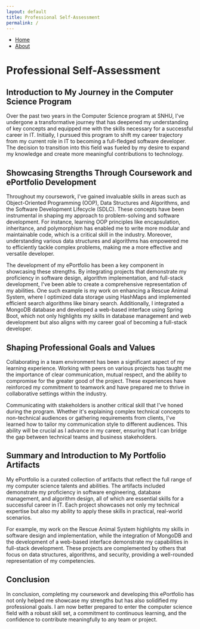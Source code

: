 ```yaml
---
layout: default
title: Professional Self-Assessment
permalink: /
---
```


<nav>
  <ul>
    <li><a href="/">Home</a></li>
    <li><a href="/about/">About</a></li>
    <!-- Add more links here -->
  </ul>
</nav>

# Professional Self-Assessment

## Introduction to My Journey in the Computer Science Program

Over the past two years in the Computer Science program at SNHU, I've undergone a transformative journey that has deepened my understanding of key concepts and equipped me with the skills necessary for a successful career in IT. Initially, I pursued this program to shift my career trajectory from my current role in IT to becoming a full-fledged software developer. The decision to transition into this field was fueled by my desire to expand my knowledge and create more meaningful contributions to technology.

## Showcasing Strengths Through Coursework and ePortfolio Development

Throughout my coursework, I've gained invaluable skills in areas such as Object-Oriented Programming (OOP), Data Structures and Algorithms, and the Software Development Lifecycle (SDLC). These concepts have been instrumental in shaping my approach to problem-solving and software development. For instance, learning OOP principles like encapsulation, inheritance, and polymorphism has enabled me to write more modular and maintainable code, which is a critical skill in the industry. Moreover, understanding various data structures and algorithms has empowered me to efficiently tackle complex problems, making me a more effective and versatile developer.

The development of my ePortfolio has been a key component in showcasing these strengths. By integrating projects that demonstrate my proficiency in software design, algorithm implementation, and full-stack development, I've been able to create a comprehensive representation of my abilities. One such example is my work on enhancing a Rescue Animal System, where I optimized data storage using HashMaps and implemented efficient search algorithms like binary search. Additionally, I integrated a MongoDB database and developed a web-based interface using Spring Boot, which not only highlights my skills in database management and web development but also aligns with my career goal of becoming a full-stack developer.

## Shaping Professional Goals and Values

Collaborating in a team environment has been a significant aspect of my learning experience. Working with peers on various projects has taught me the importance of clear communication, mutual respect, and the ability to compromise for the greater good of the project. These experiences have reinforced my commitment to teamwork and have prepared me to thrive in collaborative settings within the industry.

Communicating with stakeholders is another critical skill that I've honed during the program. Whether it's explaining complex technical concepts to non-technical audiences or gathering requirements from clients, I've learned how to tailor my communication style to different audiences. This ability will be crucial as I advance in my career, ensuring that I can bridge the gap between technical teams and business stakeholders.

## Summary and Introduction to My Portfolio Artifacts

My ePortfolio is a curated collection of artifacts that reflect the full range of my computer science talents and abilities. The artifacts included demonstrate my proficiency in software engineering, database management, and algorithm design, all of which are essential skills for a successful career in IT. Each project showcases not only my technical expertise but also my ability to apply these skills in practical, real-world scenarios.

For example, my work on the Rescue Animal System highlights my skills in software design and implementation, while the integration of MongoDB and the development of a web-based interface demonstrate my capabilities in full-stack development. These projects are complemented by others that focus on data structures, algorithms, and security, providing a well-rounded representation of my competencies.

## Conclusion

In conclusion, completing my coursework and developing this ePortfolio has not only helped me showcase my strengths but has also solidified my professional goals. I am now better prepared to enter the computer science field with a robust skill set, a commitment to continuous learning, and the confidence to contribute meaningfully to any team or project.
